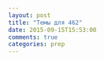 ```yaml
---
layout: post
title: "Темы для 462"
date: 2015-09-15T15:53:00
comments: true
categories: prep
---
```

